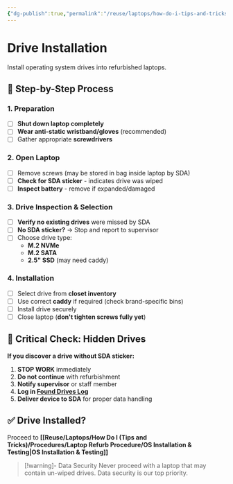 ```yaml
---
{"dg-publish":true,"permalink":"/reuse/laptops/how-do-i-tips-and-tricks/procedures/laptop-refurb-procedure/drive-installation/","tags":["procedure","hardware","drives"]}
---
```



# Drive Installation

Install operating system drives into refurbished laptops.

## 🔧 Step-by-Step Process

### 1. Preparation
- [ ] **Shut down laptop completely**
- [ ] **Wear anti-static wristband/gloves** (recommended)
- [ ] Gather appropriate **screwdrivers**

### 2. Open Laptop
- [ ] Remove screws (may be stored in bag inside laptop by SDA)
- [ ] **Check for SDA sticker** - indicates drive was wiped
- [ ] **Inspect battery** - remove if expanded/damaged

### 3. Drive Inspection & Selection
- [ ] **Verify no existing drives** were missed by SDA
- [ ] **No SDA sticker?** → Stop and report to supervisor
- [ ] Choose drive type:
  - **M.2 NVMe**
  - **M.2 SATA**
  - **2.5" SSD** (may need caddy)

### 4. Installation
- [ ] Select drive from **closet inventory**
- [ ] Use correct **caddy** if required (check brand-specific bins)
- [ ] Install drive securely
- [ ] Close laptop (**don't tighten screws fully yet**)

## 🚨 Critical Check: Hidden Drives

**If you discover a drive without SDA sticker:**
1. **STOP WORK** immediately
2. **Do not continue** with refurbishment
3. **Notify supervisor** or staff member
4. **Log in [Found Drives Log](https://docs.google.com/spreadsheets/d/1k_3fzKsJyk2LQjZ4vcI1Qd2MGwtCYgEACt_VddxFUPI/)**
5. **Deliver device to SDA** for proper data handling

## ✅ Drive Installed?
Proceed to **[[Reuse/Laptops/How Do I (Tips and Tricks)/Procedures/Laptop Refurb Procedure/OS Installation & Testing\|OS Installation & Testing]]**

> [!warning]- Data Security
> Never proceed with a laptop that may contain un-wiped drives. Data security is our top priority.